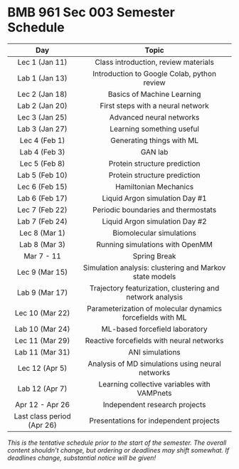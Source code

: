 # BMB 961 Sec 003 Semester Schedule

|  Day   | Topic   |
| :----: | :-----: |
| Lec 1 (Jan 11)  | Class introduction, review materials |
| Lab 1 (Jan 13)  | Introduction to Google Colab, python review |
| Lec 2 (Jan 18) | Basics of Machine Learning |
| Lab 2 (Jan 20) | First steps with a neural network |
| Lec 3 (Jan 25) | Advanced neural networks |
| Lab 3 (Jan 27) | Learning something useful |
| Lec 4 (Feb 1) | Generating things with ML |
| Lab 4 (Feb 3) | GAN lab |
| Lec 5 (Feb 8) | Protein structure prediction |
| Lab 5 (Feb 10) | Protein structure prediction |
| Lec 6 (Feb 15) | Hamiltonian Mechanics |
| Lab 6 (Feb 17) | Liquid Argon simulation Day #1 |
| Lec 7 (Feb 22) | Periodic boundaries and thermostats |
| Lab 7 (Feb 24) | Liquid Argon simulation Day #2 |
| Lec 8 (Mar 1) | Biomolecular simulations |
| Lab 8 (Mar 3) | Running simulations with OpenMM |
| Mar 7 - 11 | Spring Break |
| Lec 9 (Mar 15) | Simulation analysis: clustering and Markov state models |
| Lab 9 (Mar 17) | Trajectory featurization, clustering and network analysis |
| Lec 10 (Mar 22) | Parameterization of molecular dynamics forcefields with ML |
| Lab 10 (Mar 24) | ML-based forcefield laboratory |
| Lec 11 (Mar 29) | Reactive forcefields with neural networks |
| Lab 11 (Mar 31) | ANI simulations |
| Lec 12 (Apr 5) | Analysis of MD simulations using neural networks |
| Lab 12 (Apr 7) | Learning collective variables with VAMPnets |
| Apr 12 - Apr 26 | Independent research projects |
| Last class period (Apr 26) | Presentations for independent projects |

*This is the tentative schedule prior to the start of the semester. The overall content shouldn’t change, but ordering or deadlines may shift somewhat. If deadlines change, substantial notice will be given!*	

